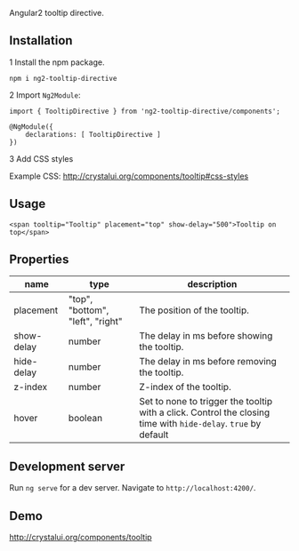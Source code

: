 Angular2 tooltip directive.

## Installation

1 Install the npm package.

    npm i ng2-tooltip-directive
        
2 Import `Ng2Module`:

    import { TooltipDirective } from 'ng2-tooltip-directive/components';
     
    @NgModule({
        declarations: [ TooltipDirective ]
    }) 

3 Add CSS styles

Example CSS: http://crystalui.org/components/tooltip#css-styles

## Usage
    
    <span tooltip="Tooltip" placement="top" show-delay="500">Tooltip on top</span>

## Properties

| name             | type                                | description                                 |
|------------------|-------------------------------------|---------------------------------------------|
| placement        | "top", "bottom", "left", "right"    | The position of the tooltip.                |
| show-delay       | number                              | The delay in ms before showing the tooltip. |
| hide-delay       | number                              | The delay in ms before removing the tooltip.|
| z-index          | number                              | Z-index of the tooltip.                     |
| hover            | boolean                             | Set to none to trigger the tooltip with a click. Control the closing time with `hide-delay`. `true` by default|

## Development server
Run `ng serve` for a dev server. Navigate to `http://localhost:4200/`.

## Demo
http://crystalui.org/components/tooltip